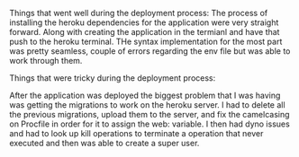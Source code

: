 Things that went well during the deployment process:
The process of installing the heroku dependencies for the application were very straight forward. Along with creating the application in the termianl and have that push to the heroku terminal. THe syntax implementation for the most part was pretty seamless, couple of errors regarding the env file but was able to work through them. 


Things that were tricky during the deployment process:

After the application was deployed the biggest problem that I was having was getting the migrations to work on the heroku server. I had to delete all the previous migrations, upload them to the server, and fix the camelcasing on Procfile in order for it to assign the web: variable. I then had dyno issues and had to look up kill operations to terminate a operation that never executed and then was able to create a super user. 
